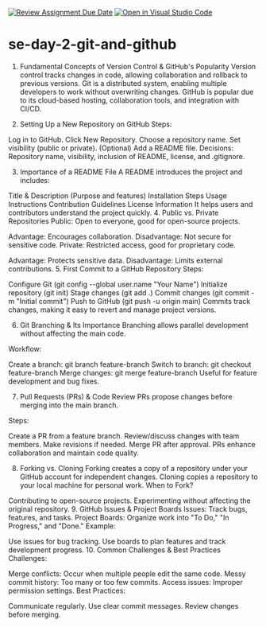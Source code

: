 [![Review Assignment Due Date](https://classroom.github.com/assets/deadline-readme-button-22041afd0340ce965d47ae6ef1cefeee28c7c493a6346c4f15d667ab976d596c.svg)](https://classroom.github.com/a/8wgCKhpZ)
[![Open in Visual Studio Code](https://classroom.github.com/assets/open-in-vscode-2e0aaae1b6195c2367325f4f02e2d04e9abb55f0b24a779b69b11b9e10269abc.svg)](https://classroom.github.com/online_ide?assignment_repo_id=16875178&assignment_repo_type=AssignmentRepo)
# se-day-2-git-and-github
1. Fundamental Concepts of Version Control & GitHub's Popularity
Version control tracks changes in code, allowing collaboration and rollback to previous versions. Git is a distributed system, enabling multiple developers to work without overwriting changes. GitHub is popular due to its cloud-based hosting, collaboration tools, and integration with CI/CD.

2. Setting Up a New Repository on GitHub
Steps:

Log in to GitHub.
Click New Repository.
Choose a repository name.
Set visibility (public or private).
(Optional) Add a README file.
Decisions: Repository name, visibility, inclusion of README, license, and .gitignore.

3. Importance of a README File
A README introduces the project and includes:

Title & Description (Purpose and features)
Installation Steps
Usage Instructions
Contribution Guidelines
License Information
It helps users and contributors understand the project quickly.
4. Public vs. Private Repositories
Public: Open to everyone, good for open-source projects.

Advantage: Encourages collaboration.
Disadvantage: Not secure for sensitive code.
Private: Restricted access, good for proprietary code.

Advantage: Protects sensitive data.
Disadvantage: Limits external contributions.
5. First Commit to a GitHub Repository
Steps:

Configure Git (git config --global user.name "Your Name")
Initialize repository (git init)
Stage changes (git add .)
Commit changes (git commit -m "Initial commit")
Push to GitHub (git push -u origin main)
Commits track changes, making it easy to revert and manage project versions.

6. Git Branching & Its Importance
Branching allows parallel development without affecting the main code.

Workflow:

Create a branch: git branch feature-branch
Switch to branch: git checkout feature-branch
Merge changes: git merge feature-branch
Useful for feature development and bug fixes.

7. Pull Requests (PRs) & Code Review
PRs propose changes before merging into the main branch.

Steps:

Create a PR from a feature branch.
Review/discuss changes with team members.
Make revisions if needed.
Merge PR after approval.
PRs enhance collaboration and maintain code quality.

8. Forking vs. Cloning
Forking creates a copy of a repository under your GitHub account for independent changes.
Cloning copies a repository to your local machine for personal work.
When to Fork?

Contributing to open-source projects.
Experimenting without affecting the original repository.
9. GitHub Issues & Project Boards
Issues: Track bugs, features, and tasks.
Project Boards: Organize work into "To Do," "In Progress," and "Done."
Example:

Use issues for bug tracking.
Use boards to plan features and track development progress.
10. Common Challenges & Best Practices
Challenges:

Merge conflicts: Occur when multiple people edit the same code.
Messy commit history: Too many or too few commits.
Access issues: Improper permission settings.
Best Practices:

Communicate regularly.
Use clear commit messages.
Review changes before merging.
